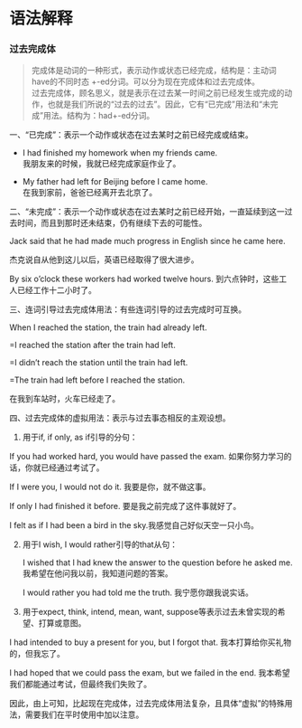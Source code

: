 # 语法解释

### 过去完成体
>完成体是动词的一种形式，表示动作或状态已经完成，结构是：主动词have的不同时态  +-ed分词。可以分为现在完成体和过去完成体。<br>
过去完成体，顾名思义，就是表示在过去某一时间之前已经发生或完成的动作，也就是我们所说的“过去的过去”。因此，它有“已完成”用法和“未完成”用法。结构为：had+-ed分词。

一、“已完成”：表示一个动作或状态在过去某时之前已经完成或结束。

+ I had finished my homework when my friends came.<br>
我朋友来的时候，我就已经完成家庭作业了。

+ My father had left for Beijing before I came home.<br> 
在我到家前，爸爸已经离开去北京了。

二、“未完成”：表示一个动作或状态在过去某时之前已经开始，一直延续到这一过去时间，而且到那时还未结束，仍有继续下去的可能性。

Jack said that he had made much progress in English since he came here.

杰克说自从他到这儿以后，英语已经取得了很大进步。

By six o’clock these workers had worked twelve hours. 到六点钟时，这些工人已经工作十二小时了。

三、连词引导过去完成体用法：有些连词引导的过去完成时可互换。

  When I reached the station, the train had already left.

=I reached the station after the train had left.

=I didn’t reach the station until the train had left.

=The train had left before I reached the station.

  在我到车站时，火车已经走了。

四、过去完成体的虚拟用法：表示与过去事态相反的主观设想。

1. 用于if, if only, as if引导的分句：

If you had worked hard, you would have passed the exam. 如果你努力学习的话，你就已经通过考试了。

  If I were you, I would not do it. 我要是你，就不做这事。

  If only I had finished it before. 要是我之前完成了这件事就好了。

  I felt as if I had been a bird in the sky.我感觉自己好似天空一只小鸟。

2. 用于I wish, I would rather引导的that从句：

   I wished that I had knew the answer to the question before he asked me. 我希望在他问我以前，我知道问题的答案。

   I would rather you had told me the truth. 我宁愿你跟我说实话。

3. 用于expect, think, intend, mean, want, suppose等表示过去未曾实现的希望、打算或意图。

  I had intended to buy a present for you, but I forgot that. 我本打算给你买礼物的，但我忘了。

  I had hoped that we could pass the exam, but we failed in the end. 我本希望我们都能通过考试，但最终我们失败了。

因此，由上可知，比起现在完成体，过去完成体用法复杂，且具体“虚拟”的特殊用法，需要我们在平时使用中加以注意。
